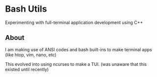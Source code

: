 # Bash Utils
Experimenting with full-terminal application development using C++

## About 

I am making use of ANSI codes and bash built-ins to make terminal apps (like htop, vim, nano, etc)

This evolved into using ncurses to make a TUI. (was unaware that this existed until recently)